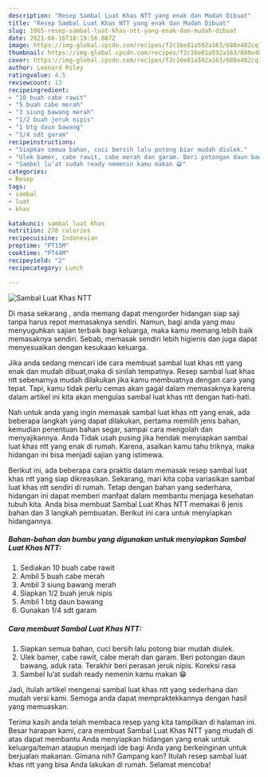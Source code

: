 ```yaml
---
description: "Resep Sambal Luat Khas NTT yang enak dan Mudah Dibuat"
title: "Resep Sambal Luat Khas NTT yang enak dan Mudah Dibuat"
slug: 1065-resep-sambal-luat-khas-ntt-yang-enak-dan-mudah-dibuat
date: 2021-06-16T18:19:56.087Z
image: https://img-global.cpcdn.com/recipes/f2c16e81a592a163/680x482cq70/sambal-luat-khas-ntt-foto-resep-utama.jpg
thumbnail: https://img-global.cpcdn.com/recipes/f2c16e81a592a163/680x482cq70/sambal-luat-khas-ntt-foto-resep-utama.jpg
cover: https://img-global.cpcdn.com/recipes/f2c16e81a592a163/680x482cq70/sambal-luat-khas-ntt-foto-resep-utama.jpg
author: Leonard Riley
ratingvalue: 4.5
reviewcount: 13
recipeingredient:
- "10 buah cabe rawit"
- "5 buah cabe merah"
- "3 siung bawang merah"
- "1/2 buah jeruk nipis"
- "1 btg daun bawang"
- "1/4 sdt garam"
recipeinstructions:
- "Siapkan semua bahan, cuci bersih lalu potong biar mudah diulek."
- "Ulek bamer, cabe rawit, cabe merah dan garam. Beri potongan daun bawang, aduk rata. Terakhir beri perasan jeruk nipis. Koreksi rasa"
- "Sambel lu’at sudah ready nemenin kamu makan 😁"
categories:
- Resep
tags:
- sambal
- luat
- khas

katakunci: sambal luat khas 
nutrition: 278 calories
recipecuisine: Indonesian
preptime: "PT15M"
cooktime: "PT44M"
recipeyield: "2"
recipecategory: Lunch

---
```



![Sambal Luat Khas NTT](https://img-global.cpcdn.com/recipes/f2c16e81a592a163/680x482cq70/sambal-luat-khas-ntt-foto-resep-utama.jpg)

Di masa  sekarang , anda memang dapat mengorder hidangan siap saji tanpa harus repot memasaknya sendiri. Namun, bagi anda yang mau menyuguhkan sajian terbaik bagi keluarga, maka kamu memang lebih baik memasaknya sendiri. Sebab, memasak sendiri lebih higienis dan juga dapat menyesuaikan dengan kesukaan keluarga.

Jika anda sedang mencari ide cara membuat sambal luat khas ntt yang enak dan mudah dibuat,maka di sinilah tempatnya. Resep sambal luat khas ntt  sebenarnya mudah dilakukan jika kamu membuatnya dengan cara yang tepat. Tapi, kamu tidak perlu cemas akan gagal dalam memasaknya 
karena dalam artikel ini kita akan mengulas sambal luat khas ntt dengan hati-hati.  



Nah untuk anda yang ingin memasak sambal luat khas ntt yang enak, ada beberapa langkah yang dapat dilakukan, pertama memilih jenis bahan, kemudian penentuan bahan segar, sampai cara mengolah dan menyajikannya. Anda Tidak usah pusing jika hendak menyiapkan sambal luat khas ntt yang enak di rumah. Karena, asalkan kamu  tahu triknya, maka hidangan ini bisa menjadi sajian yang istimewa.

Berikut ini, ada beberapa cara praktis  dalam memasak resep sambal luat khas ntt yang siap dikreasikan. Sekarang, mari kita coba variasikan sambal luat khas ntt sendiri di rumah. Tetap dengan bahan yang sederhana, hidangan ini dapat memberi manfaat dalam membantu menjaga kesehatan tubuh kita. Anda bisa membuat Sambal Luat Khas NTT memakai 6 jenis bahan dan 3 langkah pembuatan. Berikut ini cara untuk menyiapkan hidangannya.

<!--inarticleads1-->

##### Bahan-bahan dan bumbu yang digunakan untuk menyiapkan Sambal Luat Khas NTT:

1. Sediakan 10 buah cabe rawit
1. Ambil 5 buah cabe merah
1. Ambil 3 siung bawang merah
1. Siapkan 1/2 buah jeruk nipis
1. Ambil 1 btg daun bawang
1. Gunakan 1/4 sdt garam




<!--inarticleads2-->

##### Cara membuat Sambal Luat Khas NTT:

1. Siapkan semua bahan, cuci bersih lalu potong biar mudah diulek.
1. Ulek bamer, cabe rawit, cabe merah dan garam. Beri potongan daun bawang, aduk rata. Terakhir beri perasan jeruk nipis. Koreksi rasa
1. Sambel lu’at sudah ready nemenin kamu makan 😁




Jadi, itulah artikel mengenai  sambal luat khas ntt  yang sederhana dan mudah versi kami. Semoga anda dapat mempraktekkannya dengan hasil yang memuaskan. 

Terima kasih anda telah membaca resep yang kita tampilkan di halaman ini. Besar harapan kami, cara membuat  Sambal Luat Khas NTT yang mudah di atas dapat membantu Anda menyiapkan hidangan yang enak untuk keluarga/teman ataupun menjadi ide bagi Anda yang berkeinginan untuk berjualan makanan. Gimana nih? Gampang kan? Itulah resep sambal luat khas ntt yang bisa Anda lakukan di rumah. Selamat mencoba!

